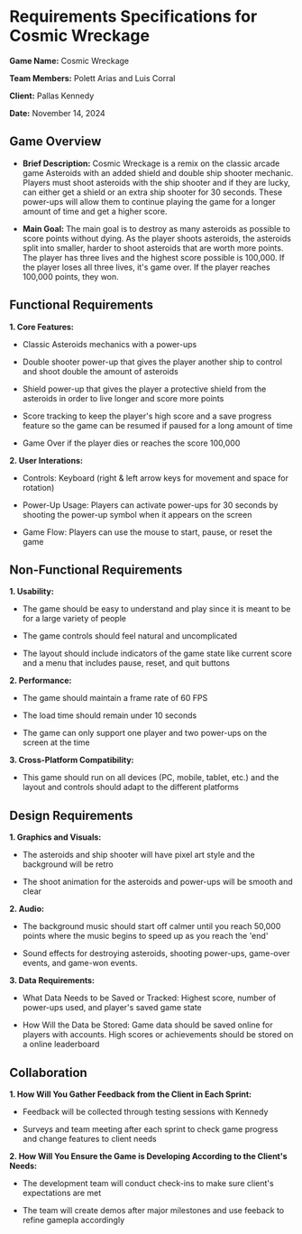 # **Requirements Specifications for Cosmic Wreckage**

**Game Name:** Cosmic Wreckage

**Team Members:** Polett Arias and Luis Corral

**Client:** Pallas Kennedy

**Date:** November 14, 2024

## **Game Overview**
-  **Brief Description:** Cosmic Wreckage is a remix on the classic arcade game Asteroids with an added shield and double ship shooter mechanic. Players must shoot asteroids with the ship shooter and if they are lucky, can either get a shield or an extra ship shooter for 30 seconds. These power-ups will allow them to continue playing the game for a longer amount of time and get a higher score.

- **Main Goal:** The main goal is to destroy as many asteroids as possible to score points without dying. As the player shoots asteroids, the asteroids split into smaller, harder to shoot asteroids that are worth more points. The player has three lives and the highest score possible is 100,000. If the player loses all three lives, it's game over. If the player reaches 100,000 points, they won.

## **Functional Requirements**
**1. Core Features:**

- Classic Asteroids mechanics with a power-ups

- Double shooter power-up that gives the player another ship to control and shoot double the amount of asteroids

- Shield power-up that gives the player a protective shield from the asteroids in order to live longer and score more points

- Score tracking to keep the player's high score and a save progress feature so the game can be resumed if paused for a long amount of time

- Game Over if the player dies or reaches the score 100,000

**2. User Interations:**

- Controls: Keyboard (right &  left arrow keys for movement and space for rotation)

- Power-Up Usage: Players can activate power-ups for 30 seconds by shooting the power-up symbol when it appears on the screen

- Game Flow: Players can use the mouse to start, pause, or reset the game

## **Non-Functional Requirements**

**1. Usability:** 

- The game should be easy to understand and play since it is meant to be for a large variety of people

- The game controls should feel natural and uncomplicated

- The layout should include indicators of the game state like current score and a menu that includes pause, reset, and quit buttons

**2. Performance:**

- The game should maintain a frame rate of 60 FPS

- The load time should remain under 10 seconds

- The game can only support one player and two power-ups on the screen at the time 

**3. Cross-Platform Compatibility:**

- This game should run on all devices (PC, mobile, tablet, etc.) and the layout and controls should adapt to the different platforms

## **Design Requirements**

**1. Graphics and Visuals:**

- The asteroids and ship shooter will have pixel art style and the background will be retro

- The shoot animation for the asteroids and power-ups will be smooth and clear

**2. Audio:**

- The background music should start off calmer until you reach 50,000 points where the music begins to speed up as you reach the 'end'

- Sound effects for destroying asteroids, shooting power-ups, game-over events, and game-won events.

**3. Data Requirements:**

- What Data Needs to be Saved or Tracked: Highest score, number of power-ups used, and player's saved game state

- How Will the Data be Stored: Game data should be saved online for players with accounts. High scores or achievements should be stored on a online leaderboard

## **Collaboration**

**1. How Will You Gather Feedback from the Client in Each Sprint:**

- Feedback will be collected through testing sessions with Kennedy

- Surveys and team meeting after each sprint to check game progress and change features to client needs

**2. How Will You Ensure the Game is Developing According to the Client's Needs:**

- The development team will conduct check-ins to make sure client's expectations are met

- The team will create demos after major milestones and use feeback to refine gamepla accordingly